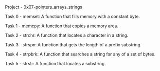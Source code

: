 Project - 0x07-pointers_arrays_strings

Task 0 - memset: A function that fills memory with a constant byte.

Task 1 - memcpy: A function that copies a memory area.

Task 2 - strchr: A function that locates a character in a string.

Task 3 - strspn: A function that gets the length of a prefix substring.

Task 4 - strpbrk: A function that searches a string for any of a set of bytes.

Task 5 - strstr: A function that locates a substring.
